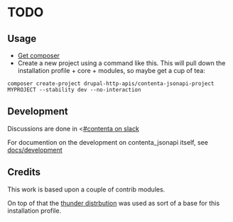 # TODO

## Usage

* [Get composer](getcomposer.org)
* Create a new project using a command like this. This will pull down the installation profile + core + modules, so maybe get a cup of tea:
```
composer create-project drupal-http-apis/contenta-jsonapi-project MYPROJECT --stability dev --no-interaction
```

## Development

Discussions are done in <[#contenta on slack](https://drupal.slack.com/messages/C5A70F7D1/)

For documention on the development on contenta_jsonapi itself, see [docs/development](https://github.com/drupal-http-apis/contenta_jsonapi/blob/master/docs/development.md)


## Credits

This work is based upon a couple of contrib modules.

On top of that the [thunder distrbution](http://www.thunder.org/) was used as sort of a base
for this installation profile.
